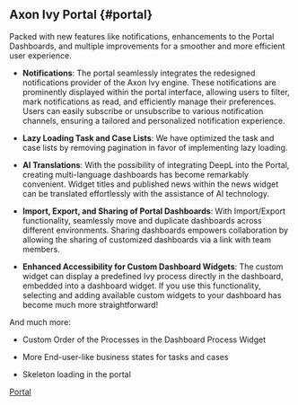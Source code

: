 ## Axon Ivy Portal {#portal}

Packed with new features like notifications, enhancements to the Portal Dashboards, and multiple improvements for a smoother and more efficient user experience. 

- __Notifications__:
The portal seamlessly integrates the redesigned notifications provider of the Axon Ivy engine. These notifications are prominently displayed within the portal interface, allowing users to filter, mark notifications as read, and efficiently manage their preferences. Users can easily subscribe or unsubscribe to various notification channels, ensuring a tailored and personalized notification experience.

- __Lazy Loading Task and Case Lists__:
We have optimized the task and case lists by removing pagination in favor of implementing lazy loading.

- __AI Translations__:
With the possibility of integrating DeepL into the Portal, creating multi-language dashboards has become remarkably convenient. Widget titles and published news within the news widget can be translated effortlessly with the assistance of AI technology.

- __Import, Export, and Sharing of Portal Dashboards__:
With Import/Export functionality, seamlessly move and duplicate dashboards across different environments. Sharing dashboards empowers collaboration by allowing the sharing of customized dashboards via a link with team members.

- __Enhanced Accessibility for Custom Dashboard Widgets__:
The custom widget can display a predefined Ivy process directly in the dashboard, embedded into a dashboard widget. If you use this functionality, selecting and adding available custom widgets to your dashboard has become much more straightforward!

And much more: 

- Custom Order of the Processes in the Dashboard Process Widget

- More End-user-like business states for tasks and cases

- Skeleton loading in the portal


<div class="short-links">
	<a href="/portal/11.2/doc"
		target="_blank" rel="noopener noreferrer">
		<i class="si si-book"></i> Portal
	</a>
</div>